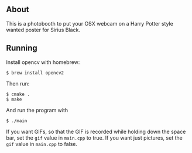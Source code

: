 ## About

This is a photobooth to put your OSX webcam on a Harry Potter style wanted poster for Sirius Black.

## Running

Install opencv with homebrew:

    $ brew install opencv2

Then run:

    $ cmake .
    $ make

And run the program with

    $ ./main

If you want GIFs, so that the GIF is recorded while holding down the space bar, set the `gif` value in `main.cpp` to true. If you want just pictures, set the `gif` value in `main.cpp` to false.
